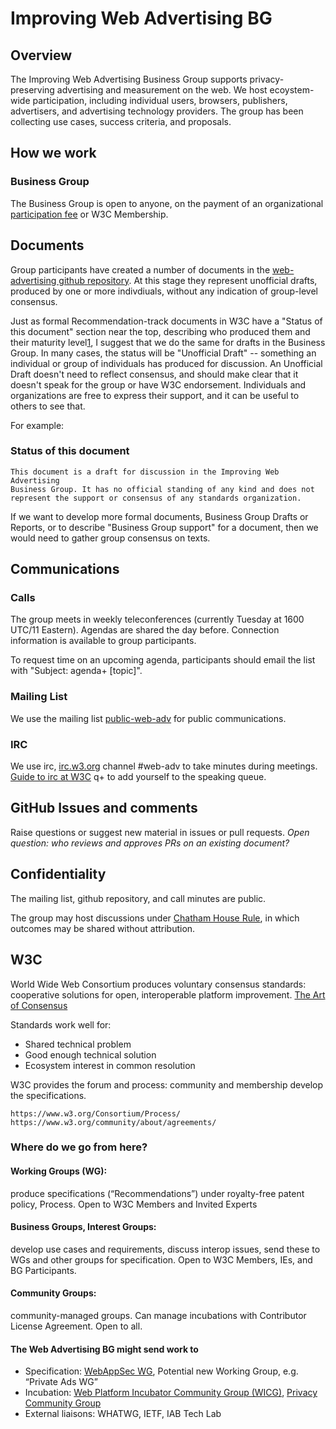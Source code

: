 # Improving Web Advertising BG
## Overview
The Improving Web Advertising Business Group supports privacy-preserving advertising and measurement on the web. We host ecoystem-wide participation, including individual users, browsers, publishers, advertisers, and advertising technology providers. The group has been collecting use cases, success criteria, and proposals. 

## How we work
### Business Group
The Business Group is open to anyone, on the payment of an organizational [participation fee](http://www.w3.org/community/about/fees/) or W3C Membership. 


## Documents

Group participants have created a number of documents in the [web-advertising github repository](https://github.com/w3c/web-advertising/). At this stage they represent unofficial drafts, produced by one or more indivdiuals, without any indication of group-level consensus. 


Just as formal Recommendation-track documents in W3C have a "Status of
this document" section near the top, describing who produced them and
their maturity level[1](https://www.w3.org/2019/Process-20190301/#general-requirements), I suggest that we do the same for drafts in the
Business Group. In many cases, the status will be "Unofficial Draft" --
something an individual or group of individuals has produced for
discussion. An Unofficial Draft doesn't need to reflect consensus, and
should make clear that it doesn't speak for the group or have W3C
endorsement. Individuals and organizations are free to express their
support, and it can be useful to others to see that.

For example:
### Status of this document 
    This document is a draft for discussion in the Improving Web Advertising
    Business Group. It has no official standing of any kind and does not
    represent the support or consensus of any standards organization.

If we want to develop more formal documents, Business Group Drafts or
Reports, or to describe "Business Group support" for a document, then we
would need to gather group consensus on texts.

## Communications
### Calls

The group meets in weekly teleconferences (currently Tuesday at 1600 UTC/11 Eastern). Agendas are shared the day before. Connection information is available to group participants.

To request time on an upcoming agenda, participants should email the list with "Subject: agenda+ [topic]". 

### Mailing List

We use the mailing list [public-web-adv](https://lists.w3.org/Archives/Public/public-web-adv/) for public communications. 

### IRC

We use irc, [irc.w3.org](http://irc.w3.org/) channel #web-adv to take minutes during meetings. [Guide to irc at W3C](https://www.w3.org/wiki/IRC)
q+ to add yourself to the speaking queue. 

## GitHub Issues and comments
Raise questions or suggest new material in issues or pull requests. 
_Open question: who reviews and approves PRs on an existing document?_

## Confidentiality
The mailing list, github repository, and call minutes are public.

The group may host discussions under [Chatham House Rule](https://www.chathamhouse.org/chatham-house-rule), in which outcomes may be shared without attribution. 

## W3C
World Wide Web Consortium produces voluntary consensus standards: cooperative solutions for open, interoperable platform improvement. [The Art of Consensus](https://www.w3.org/Guide/)

Standards work well for: 
* Shared technical problem
* Good enough technical solution 
* Ecosystem interest in common resolution

W3C provides the forum and process: community and membership develop the specifications.

    https://www.w3.org/Consortium/Process/
    https://www.w3.org/community/about/agreements/
    
### Where do we go from here? 
#### Working Groups (WG):
produce specifications (“Recommendations”) under royalty-free patent policy, Process.
Open to W3C Members and Invited Experts

#### Business Groups, Interest Groups:
develop use cases and requirements, discuss interop issues, send these to WGs and other groups for specification. 
Open to W3C Members, IEs, and BG Participants.

#### Community Groups:
community-managed groups. Can manage incubations with Contributor License Agreement. 
Open to all.
    
#### The Web Advertising BG might send work to
* Specification: [WebAppSec WG](https://www.w3.org/2011/webappsec/), Potential new Working Group, e.g. “Private Ads WG”
* Incubation: [Web Platform Incubator Community Group (WICG)](https://wicg.io/), [Privacy Community Group](https://privacycg.github.io/)
* External liaisons: WHATWG, IETF, IAB Tech Lab
 

